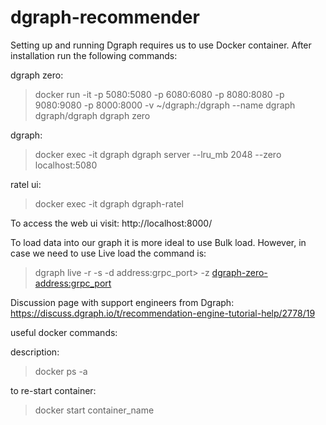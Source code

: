 # dgraph-recommender
Setting up and running Dgraph requires us to use Docker container. After installation run the following commands:

dgraph zero:
>docker run -it -p 5080:5080 -p 6080:6080 -p 8080:8080 -p 9080:9080 -p 8000:8000 -v ~/dgraph:/dgraph --name dgraph dgraph/dgraph dgraph zero

dgraph:
>docker exec -it dgraph dgraph server --lru_mb 2048 --zero localhost:5080

ratel ui:
>docker exec -it dgraph dgraph-ratel

To access the web ui visit: http://localhost:8000/

To load data into our graph it is more ideal to use Bulk load. However, in case we need to use Live load the command is:
>  dgraph live -r <path-to-rdf-gzipped-file> -s <path-to-schema-file> -d <dgraph-server->address:grpc_port> -z <dgraph-zero-address:grpc_port>

Discussion page with support engineers from Dgraph: https://discuss.dgraph.io/t/recommendation-engine-tutorial-help/2778/19

useful docker commands:

description:
> docker ps -a

to re-start container:
> docker start container_name
